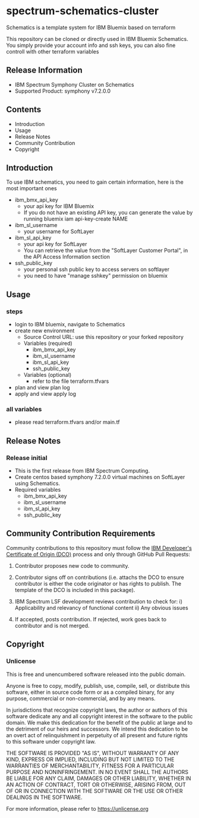 # spectrum-schematics-cluster

Schematics is a template system for IBM Bluemix based on terraform

This repository can be cloned or directly used in IBM Bluemix Schematics. You simply provide your account info and ssh keys, you can also fine controll with other terraform variables

## Release Information

* IBM Spectrum Symphony Cluster on Schematics
* Supported Product: symphony v7.2.0.0

## Contents

* Introduction
* Usage
* Release Notes
* Community Contribution
* Copyright
 
## Introduction

To use IBM schematics, you need to gain certain information, here is the most important ones

- ibm_bmx_api_key
  - your api key for IBM Bluemix
  - If you do not have an existing API key, you can generate the value by running bluemix iam api-key-create NAME
- ibm_sl_username
  - your username for SoftLayer
- ibm_sl_api_key
  - your api key for SoftLayer
  - You can retrieve the value from the "SoftLayer Customer Portal", in the API Access Information section
- ssh_public_key
  - your personal ssh public key to access servers on softlayer
  - you need to have "manage sshkey" permission on bluemix

## Usage

### steps

- login to IBM bluemix, navigate to Schematics
- create new environment
  - Source Control URL: use this repository or your forked repository 
  - Variables (required)
    - ibm_bmx_api_key
    - ibm_sl_username
    - ibm_sl_api_key
    - ssh_public_key
  - Variables (optional)
    - refer to the file terraform.tfvars
- plan and view plan log
- apply and view apply log

### all variables

- please read terraform.tfvars and/or main.tf

## Release Notes

### Release initial

- This is the first release from IBM Spectrum Computing.
- Create centos based symphony 7.2.0.0 virtual machines on SoftLayer using Schematics.
- Required variables
  - ibm_bmx_api_key
  - ibm_sl_username
  - ibm_sl_api_key
  - ssh_public_key

## Community Contribution Requirements

Community contributions to this repository must follow the [IBM Developer's Certificate of Origin (DCO)](https://github.com/IBMSpectrumComputing/platform-python-lsf-api/blob/master/IBMDCO.md) process and only through GitHub Pull Requests:

 1. Contributor proposes new code to community.

 2. Contributor signs off on contributions 
    (i.e. attachs the DCO to ensure contributor is either the code 
    originator or has rights to publish. The template of the DCO is included in
    this package).
 
 3. IBM Spectrum LSF development reviews contribution to check for:
    i)  Applicability and relevancy of functional content 
    ii) Any obvious issues

 4. If accepted, posts contribution. If rejected, work goes back to contributor and is not merged.

## Copyright

### Unlicense

This is free and unencumbered software released into the public domain.

Anyone is free to copy, modify, publish, use, compile, sell, or
distribute this software, either in source code form or as a compiled
binary, for any purpose, commercial or non-commercial, and by any
means.

In jurisdictions that recognize copyright laws, the author or authors
of this software dedicate any and all copyright interest in the
software to the public domain. We make this dedication for the benefit
of the public at large and to the detriment of our heirs and
successors. We intend this dedication to be an overt act of
relinquishment in perpetuity of all present and future rights to this
software under copyright law.

THE SOFTWARE IS PROVIDED "AS IS", WITHOUT WARRANTY OF ANY KIND,
EXPRESS OR IMPLIED, INCLUDING BUT NOT LIMITED TO THE WARRANTIES OF
MERCHANTABILITY, FITNESS FOR A PARTICULAR PURPOSE AND NONINFRINGEMENT.
IN NO EVENT SHALL THE AUTHORS BE LIABLE FOR ANY CLAIM, DAMAGES OR
OTHER LIABILITY, WHETHER IN AN ACTION OF CONTRACT, TORT OR OTHERWISE,
ARISING FROM, OUT OF OR IN CONNECTION WITH THE SOFTWARE OR THE USE OR
OTHER DEALINGS IN THE SOFTWARE.

For more information, please refer to <https://unlicense.org>
